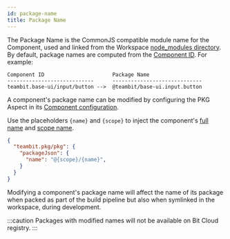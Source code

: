 ```yaml
---
id: package-name
title: Package Name
---
```


The Package Name is the CommonJS compatible module name for the Component, used and linked from the Workspace [node_modules directory](/workspace/node-modules).
By default, package names are computed from the [Component ID](/components/component-id). For example:

```
Component ID                      Package Name
----------------------------      -----------------------------
teambit.base-ui/input/button -->  @teambit/base-ui.input.button
```


A component's package name can be modified by configuring the PKG Aspect in its [Component configuration](/components/component-config).

Use the placeholders `{name}` and `{scope}` to inject the component's [full name](/components/component-id#component-full-name) and [scope name](/components/component-id#scope-name).

```json
{
  "teambit.pkg/pkg": {
    "packageJson": {
      "name": "@{scope}/{name}",
    }
  }
}
```

Modifying a component's package name will affect the name of its package when packed as part of the build pipeline but also when symlinked in the workspace, during development.

:::caution
Packages with modified names will not be available on Bit Cloud registry.
:::

